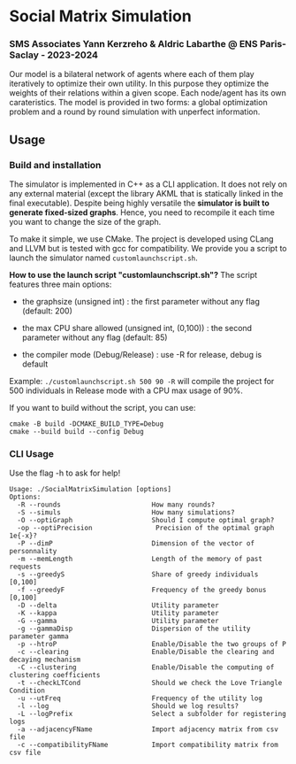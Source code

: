 #  Social Matrix Simulation
### SMS Associates Yann Kerzreho & Aldric Labarthe @ ENS Paris-Saclay - 2023-2024

Our model is a bilateral network of agents where each of them play iteratively to optimize their own utility. In this purpose they optimize the weights of their relations within a given scope. Each node/agent has its own carateristics. The model is provided in two forms: a global optimization problem and a round by round simulation with unperfect information.

## Usage

### Build and installation

The simulator is implemented in C++ as a CLI application. It does not rely on any external material (except the library AKML that is statically linked in the final executable). Despite being highly versatile the **simulator is built to generate fixed-sized graphs**. Hence, you need to recompile it each time you want to change the size of the graph. 

To make it simple, we use CMake. The project is developed using CLang and LLVM but is tested with gcc for compatibility. We provide you a script to launch the simulator named `customlaunchscript.sh`. 

**How to use the launch script "customlaunchscript.sh"?**
The script features three main options:

- the graphsize (unsigned int) : the first parameter without any flag (default: 200)

- the max CPU share allowed (unsigned int, (0,100)) : the second parameter without any flag (default: 85)

- the compiler mode (Debug/Release) : use -R for release, debug is default

Example: `./customlaunchscript.sh 500 90 -R` will compile the project for 500 individuals in Release mode with a CPU max usage of 90%. 


If you want to build without the script, you can use:

```
cmake -B build -DCMAKE_BUILD_TYPE=Debug 
cmake --build build --config Debug
```

### CLI Usage
Use the flag -h to ask for help!
```
Usage: ./SocialMatrixSimulation [options]
Options:
  -R --rounds                       How many rounds?
  -S --simuls                       How many simulations?
  -O --optiGraph                    Should I compute optimal graph?
  -op --optiPrecision                Precision of the optimal graph 1e{-x}?
  -P --dimP                         Dimension of the vector of personnality
  -m --memLength                    Length of the memory of past requests
  -s --greedyS                      Share of greedy individuals [0,100]
  -f --greedyF                      Frequency of the greedy bonus [0,100]
  -D --delta                        Utility parameter
  -K --kappa                        Utility parameter
  -G --gamma                        Utility parameter
  -g --gammaDisp                    Dispersion of the utility parameter gamma
  -p --htroP                        Enable/Disable the two groups of P
  -c --clearing                     Enable/Disable the clearing and decaying mechanism
  -C --clustering                   Enable/Disable the computing of clustering coefficients
  -t --checkLTCond                  Should we check the Love Triangle Condition
  -u --utFreq                       Frequency of the utility log
  -l --log                          Should we log results?
  -L --logPrefix                    Select a subfolder for registering logs
  -a --adjacencyFName               Import adjacency matrix from csv file
  -c --compatibilityFName           Import compatibility matrix from csv file
```

